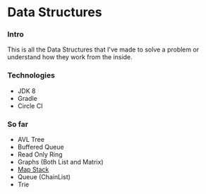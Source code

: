 # Data Structures
### Intro
This is all the Data Structures that I've made to solve a problem or understand how they work from the inside.

### Technologies
- JDK 8
- Gradle
- Circle CI

### So far
- AVL Tree
- Buffered Queue
- Read Only Ring
- Graphs (Both List and Matrix)
- [Map Stack](markdown/mapstack.md)
- Queue (ChainList)
- Trie
